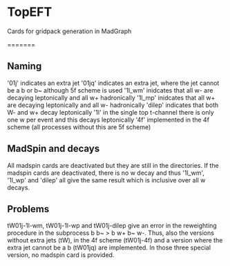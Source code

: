 # TopEFT
Cards for gridpack generation in MadGraph

=======

## Naming 

'01j' indicates an extra jet
'01jq' indicates an extra jet, where the jet cannot be a b or b~ although 5f scheme is used
'1l_wm' inidcates that all w- are decaying leptonically and all w+ hadronically
'1l_mp' inidcates that all w+ are decaying leptonically and all w- hadronically
'dilep' indicates that both W- and w+ decay leptonically
'1l' in the single top t-channel there is only one w per event and this decays leptonically
'4f' implemented in the 4f scheme (all processes without this are 5f scheme)

 
## MadSpin and decays

All madspin cards are deactivated but they are still in the directories. 
If the madspin cards are deactivated, there is no w decay and thus '1l_wm', '1l_wp' and 'dilep' all give the same result which is inclusive over all w decays.


## Problems

tW01j-1l-wm, tW01j-1l-wp and tW01j-dilep give an error in the reweighting procedure in the subprocess b b~ > b w+ b~ w-.
Thus, also the versions without extra jets (tW), in the 4f scheme (tW01j-4f) and a version where the extra jet cannot be a b (tW01jq) are implemented.
In those three special version, no madspin card is provided.
